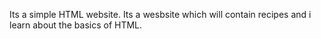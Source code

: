Its a simple HTML website. Its a wesbsite which will contain recipes and i learn about the basics of HTML.